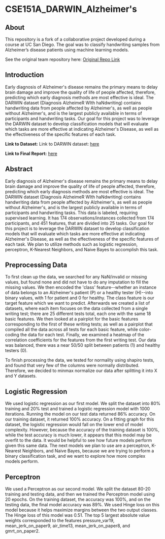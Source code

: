 # CSE151A_DARWIN_Alzheimer's

## About

This repository is a fork of a collaborative project developed during a course at UC San Diego. The goal was to classify handwriting samples from Alzheimer’s disease patients using machine learning models.

See the original team repository here: [Original Repo Link]([https://github.com/nickehsani/CSE151A_DARWIN_Alzheimer-s])

## Introduction
Early diagnosis of Alzheimer's disease remains the primary means to delay brain damage and improve the quality of life of people affected, therefore, predicting which early diagnosis methods are most effective is ideal. The DARWIN dataset (Diagnosis AlzheimeR WIth haNdwriting) contains handwriting data from people affected by Alzheimer's, as well as people without Alzheimer's, and is the largest publicly available in terms of participants and handwriting tasks. Our goal for this project was to leverage the DARWIN dataset to develop classification models that will evaluate which tasks are more effective at indicating Alzheimer's Disease, as well as the effectiveness of the specific features of each task.

__Link to Dataset:__
Link to DARWIN dataset: [here](https://archive.ics.uci.edu/dataset/732/darwin)

__Link to Final Report:__ [here](https://github.com/nickehsani/CSE151A_DARWIN_Alzheimer-s/blob/main/Written_Report.ipynb)

## Abstract
Early diagnosis of Alzheimer's disease remains the primary means to delay brain damage and improve the quality of life of people affected, therefore, predicting which early diagnosis methods are most effective is ideal. The DARWIN dataset (Diagnosis AlzheimeR WIth haNdwriting) contains handwriting data from people affected by Alzheimer's, as well as people without Alzheimer's, and is the largest publicly available in terms of participants and handwriting tasks. This data is labeled, requiring supervised learning. It has 174 observations/instances collected from 174 participants, and 451 features, that are divided into 25 tasks. Our goal for this project is to leverage the DARWIN dataset to develop classification models that will evaluate which tasks are more effective at indicating Alzheimer's Disease, as well as the effectiveness of the specific features of each task. We plan to utilize methods such as logistic regression, perceptron, K-Nearest Neighbors, and Naive Bayes to accomplish this task. 

## Preprocessing Data
To first clean up the data, we searched for any NaN/invalid or missing values, but found none and did not have to do any imputation to fill the missing values. We then encoded the 'class' feature--whether an instance of data belongs to an Alzheimer's patient (P) or a healthy tester (H)--into binary values, with 1 for patient and 0 for healthy. The class feature is our target feature which we want to predict. Afterwards we created a list of datasets, where each item focuses on the data collected from a single writing test; there are 25 different tests total, each one with the same 18 basic features. We then looked at a pairplot for the basic features corresponding to the first of these writing tests; as well as a pairplot that compiled all the data across all tests for each basic feature, while color-coding the data for each test. Finally, we examined a heatmap of the correlation coefficients for the features from the first writing test. Our data was balanced, there was a near 50/50 split between patients (1) and healthy testers (0). 

To finish processing the data, we tested for normality using shapiro tests, and found that very few of the columns were normally distributed. Therefore, we decided to minmax normalize our data after splitting it into X and Y datasets. 

## Logistic Regression
We used logistic regression as our first model. We split the dataset into 80% training and 20% test and trained a logistic regression model with 1000 iterations. Running the model on our test data returned 86% accuracy. On our training dataset, it returned 100% accuracy. On a fitting graph for this dataset, the logistic regression would fall on the lower end of model complexity. However, because the accuracy of the training dataset is 100%, while the test accuracy is much lower, it appears that this model may be overfit to the data. It would be helpful to see how future models perform given this same data. The next models we plan to use are a perceptron, K-Nearest Neighbors, and Naive Bayes, because we are trying to perform a binary classification task, and we want to explore how more complex models perform.

## Perceptron
We used a Perceptron as our second model. We split the dataset 80-20 training and testing data, and then we trained the Perceptron model using 20 epochs. On the training dataset, the accuracy was 100%, and on the testing data, the final model accuracy was 89%. We used Hinge loss on this model because it helps maximize margins between the two output classes. The Hinge loss of this model was 0.51. The top 5 largest absolute value weights corresponded to the features pressure_var19, mean_jerk_on_paper9, air_time13, mean_jerk_on_paper8, and gmrt_on_paper2. 


